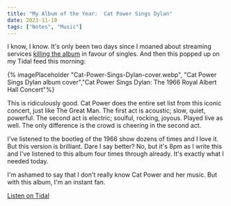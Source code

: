 ```yaml
---
title: "My Album of the Year:  Cat Power Sings Dylan"
date: 2023-11-10
tags: ["Notes", "Music"]
---
```


I know, I know.  It's only been two days since I moaned about streaming services [killing the album](/blog/a-modern-record-player/) in favour of singles. And then this popped up on my Tidal feed this morning:

{% imagePlaceholder "Cat-Power-Sings-Dylan-cover.webp", "Cat Power Sings Dylan album cover","Cat Power Sings Dylan:  The 1966 Royal Albert Hall Concert"%}

This is ridiculously good.  Cat Power does the entire set list from this iconic concert, just like The Great Man.  The first act is acoustic; slow, quiet, powerful.  The second act is electric; soulful, rocking, joyous.  Played live as well.  The only difference is the crowd is cheering in the second act.

I've listened to the bootleg of the 1966 show dozens of times and I love it.  But this version is brilliant.  Dare I say better?  No, but it's 8pm as I write this and I've listened to this album four times through already. It's exactly what I needed today. 

I'm ashamed to say that I don't really know Cat Power and her music.  But with this album, I'm an instant fan.

[Listen on Tidal](https://tidal.com/browse/album/327517850)
